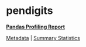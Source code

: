 # pendigits

[**Pandas Profiling Report**](https://epistasislab.github.io/penn-ml-benchmarks/profile/pendigits.html)

[Metadata](metadata.yaml) | [Summary Statistics](summary_stats.tsv)
